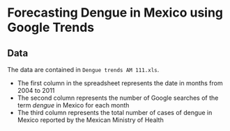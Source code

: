 
# Forecasting Dengue in Mexico using Google Trends

## Data
The data are contained in `Dengue trends AM 111.xls`. 
* The first column in the spreadsheet represents the date in months from 2004 to 2011
* The second column represents the number of Google searches of the term _dengue_ in Mexico for each month
* The third column represents the total number of cases of dengue in Mexico reported by the Mexican Ministry of Health
